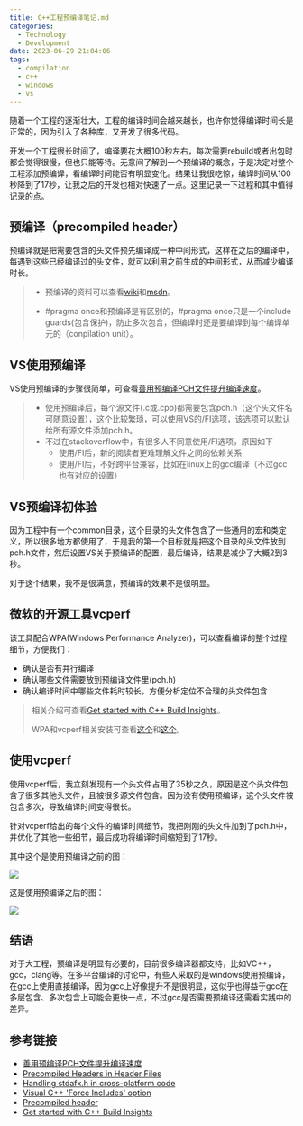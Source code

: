 ```yaml
---
title: C++工程预编译笔记.md
categories:
  - Technology
  - Development
date: 2023-06-29 21:04:06
tags:
  - compilation
  - c++
  - windows
  - vs
---
```


随着一个工程的逐渐壮大，工程的编译时间会越来越长，也许你觉得编译时间长是正常的，因为引入了各种库，又开发了很多代码。

开发一个工程很长时间了，编译要花大概100秒左右，每次需要rebuild或者出包时都会觉得很慢，但也只能等待。无意间了解到一个预编译的概念，于是决定对整个工程添加预编译，看编译时间能否有明显变化。结果让我很吃惊，编译时间从100秒降到了17秒，让我之后的开发也相对快速了一点。这里记录一下过程和其中值得记录的点。

## 预编译（precompiled header）

预编译就是把需要包含的头文件预先编译成一种中间形式，这样在之后的编译中，每遇到这些已经编译过的头文件，就可以利用之前生成的中间形式，从而减少编译时长。

> - 预编译的资料可以查看[wiki](https://en.wikipedia.org/wiki/Precompiled_header)和[msdn](https://learn.microsoft.com/en-us/cpp/build/creating-precompiled-header-files?view=msvc-170)。
>
> - #pragma once和预编译是有区别的，#pragma once只是一个include guards(包含保护)，防止多次包含，但编译时还是要编译到每个编译单元的（conpilation unit）。

## VS使用预编译

VS使用预编译的步骤很简单，可查看[善用预编译PCH文件提升编译速度](https://baijiahao.baidu.com/s?id=1666271161172135646&wfr=spider&for=pc)。

> - 使用预编译后，每个源文件(.c或.cpp)都需要包含pch.h（这个头文件名可随意设置），这个比较繁琐，可以使用VS的/FI选项，该选项可以默认给所有源文件添加pch.h。
> - 不过在stackoverflow中，有很多人不同意使用/FI选项，原因如下
>   - 使用/FI后，新的阅读者更难理解文件之间的依赖关系
>   - 使用/FI后，不好跨平台兼容，比如在linux上的gcc编译（不过gcc也有对应的设置）

## VS预编译初体验

因为工程中有一个common目录，这个目录的头文件包含了一些通用的宏和类定义，所以很多地方都使用了，于是我的第一个目标就是把这个目录的头文件放到pch.h文件，然后设置VS关于预编译的配置，最后编译，结果是减少了大概2到3秒。

对于这个结果，我不是很满意，预编译的效果不是很明显。

## 微软的开源工具vcperf

该工具配合WPA(Windows Performance Analyzer)，可以查看编译的整个过程细节，方便我们：

- 确认是否有并行编译
- 确认哪些文件需要放到预编译文件里(pch.h)
- 确认编译时间中哪些文件耗时较长，方便分析定位不合理的头文件包含

> 相关介绍可查看[Get started with C++ Build Insights](https://learn.microsoft.com/en-us/cpp/build-insights/get-started-with-cpp-build-insights?view=msvc-170)。
>
> WPA和vcperf相关安装可查看[这个](https://learn.microsoft.com/en-us/cpp/build-insights/tutorials/vcperf-and-wpa?view=msvc-170)和[这个](https://baijiahao.baidu.com/s?id=1666271161172135646&wfr=spider&for=pc)。

## 使用vcperf

使用vcperf后，我立刻发现有一个头文件占用了35秒之久，原因是这个头文件包含了很多其他头文件，且被很多源文件包含。因为没有使用预编译，这个头文件被包含多次，导致编译时间变得很长。

针对vcperf给出的每个文件的编译时间细节，我把刚刚的头文件加到了pch.h中，并优化了其他一些细节，最后成功将编译时间缩短到了17秒。

其中这个是使用预编译之前的图：

![](https://image-hosts.oss-cn-chengdu.aliyuncs.com/technology/no_pch_header.jpg)

这是使用预编译之后的图：

![](https://image-hosts.oss-cn-chengdu.aliyuncs.com/technology/pch_header.jpg)

## 结语

对于大工程，预编译是明显有必要的，目前很多编译器都支持，比如VC++，gcc，clang等。在多平台编译的讨论中，有些人采取的是windows使用预编译，在gcc上使用直接编译，因为gcc上好像提升不是很明显，这似乎也得益于gcc在多层包含、多次包含上可能会更快一点，不过gcc是否需要预编译还需看实践中的差异。

## 参考链接

- [善用预编译PCH文件提升编译速度](https://baijiahao.baidu.com/s?id=1666271161172135646&wfr=spider&for=pc)
- [Precompiled Headers in Header Files](https://stackoverflow.com/questions/11403211/precompiled-headers-in-header-files)
- [Handling stdafx.h in cross-platform code](https://stackoverflow.com/questions/1191248/handling-stdafx-h-in-cross-platform-code)
- [Visual C++ 'Force Includes' option](https://stackoverflow.com/questions/320723/visual-c-force-includes-option)
- [Precompiled header](https://en.wikipedia.org/wiki/Precompiled_header)
- [Get started with C++ Build Insights](https://learn.microsoft.com/en-us/cpp/build-insights/get-started-with-cpp-build-insights?view=msvc-170)
